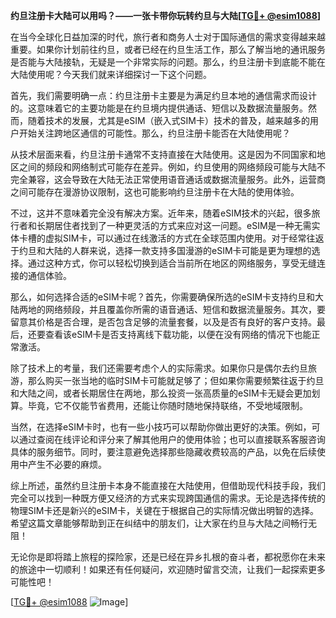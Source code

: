 **约旦注册卡大陆可以用吗？——一张卡带你玩转约旦与大陆[[TG💪+ @esim1088](https://t.me/s/esim1088)]**

在当今全球化日益加深的时代，旅行者和商务人士对于国际通信的需求变得越来越重要。如果你计划前往约旦，或者已经在约旦生活工作，那么了解当地的通讯服务是否能与大陆接轨，无疑是一个非常实际的问题。那么，约旦注册卡到底能不能在大陆使用呢？今天我们就来详细探讨一下这个问题。

首先，我们需要明确一点：约旦注册卡主要是为满足约旦本地的通信需求而设计的。这意味着它的主要功能是在约旦境内提供通话、短信以及数据流量服务。然而，随着技术的发展，尤其是eSIM（嵌入式SIM卡）技术的普及，越来越多的用户开始关注跨地区通信的可能性。那么，约旦注册卡能否在大陆使用呢？

从技术层面来看，约旦注册卡通常不支持直接在大陆使用。这是因为不同国家和地区之间的频段和网络制式可能存在差异。例如，约旦使用的网络频段可能与大陆不完全兼容，这会导致在大陆无法正常使用语音通话或数据流量服务。此外，运营商之间可能存在漫游协议限制，这也可能影响约旦注册卡在大陆的使用体验。

不过，这并不意味着完全没有解决方案。近年来，随着eSIM技术的兴起，很多旅行者和长期居住者找到了一种更灵活的方式来应对这一问题。eSIM是一种无需实体卡槽的虚拟SIM卡，可以通过在线激活的方式在全球范围内使用。对于经常往返于约旦和大陆的人群来说，选择一款支持多国漫游的eSIM卡可能是更为理想的选择。通过这种方式，你可以轻松切换到适合当前所在地区的网络服务，享受无缝连接的通信体验。

那么，如何选择合适的eSIM卡呢？首先，你需要确保所选的eSIM卡支持约旦和大陆两地的网络频段，并且覆盖你所需的语音通话、短信和数据流量服务。其次，要留意其价格是否合理，是否包含足够的流量套餐，以及是否有良好的客户支持。最后，还要查看该eSIM卡是否支持离线下载功能，以便在没有网络的情况下也能正常激活。

除了技术上的考量，我们还需要考虑个人的实际需求。如果你只是偶尔去约旦旅游，那么购买一张当地的临时SIM卡可能就足够了；但如果你需要频繁往返于约旦和大陆之间，或者长期居住在两地，那么投资一张高质量的eSIM卡无疑会更加划算。毕竟，它不仅能节省费用，还能让你随时随地保持联络，不受地域限制。

当然，在选择eSIM卡时，也有一些小技巧可以帮助你做出更好的决策。例如，可以通过查阅在线评论和评分来了解其他用户的使用体验；也可以直接联系客服咨询具体的服务细节。同时，要注意避免选择那些隐藏收费较高的产品，以免在后续使用中产生不必要的麻烦。

综上所述，虽然约旦注册卡本身不能直接在大陆使用，但借助现代科技手段，我们完全可以找到一种既方便又经济的方式来实现跨国通信的需求。无论是选择传统的物理SIM卡还是新兴的eSIM卡，关键在于根据自己的实际情况做出明智的选择。希望这篇文章能够帮助到正在纠结中的朋友们，让大家在约旦与大陆之间畅行无阻！

无论你是即将踏上旅程的探险家，还是已经在异乡扎根的奋斗者，都祝愿你在未来的旅途中一切顺利！如果还有任何疑问，欢迎随时留言交流，让我们一起探索更多可能性吧！

[[TG💪+ @esim1088](https://t.me/s/esim1088) ![Image](https://i.postimg.cc/4NQfJmqS/Snipaste-2025-05-13-00-14-12.png)]